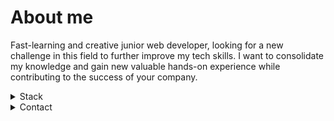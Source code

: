 # About me

Fast-learning and creative junior web developer, looking for a new challenge in this field to further improve my tech skills. I want to consolidate my knowledge and gain new valuable hands-on experience while contributing to the success of your company.

<details>
  
  <summary>Stack</summary>
  
  -   Languages <br>
    [![CSS3 Badge](https://img.shields.io/badge/-CSS3-1572B6?style=for-the-badge&labelColor=302d2d&logo=css3&logoColor=1572B6)](#)
    [![HTML5 Badge](https://img.shields.io/badge/-HTML5-E34F26?style=for-the-badge&labelColor=black&logo=html5&logoColor=E34F26)](#)
    [![JavaScript Badge](https://img.shields.io/badge/-JavaScript-F0DB4F?style=for-the-badge&labelColor=302d2d&logo=javascript&logoColor=F0DB4F)](#)
    [![Typescript Badge](https://img.shields.io/badge/-TypeScript-3178C6?style=for-the-badge&labelColor=302d2d&logo=typescript&logoColor=3178C6)](#)

-   Frameworks & Libraries <br>
    ![MongoDB](https://img.shields.io/badge/MongoDB-%234ea94b.svg?style=for-the-badge&logo=mongodb&logoColor=white)
    [![Express Badge](https://img.shields.io/badge/-Express.js-000000?style=for-the-badge&labelColor=f7efef&logo=express&logoColor=000000)](#)
    [![Node.js Badge](https://img.shields.io/badge/-Node.js-3C873A?style=for-the-badge&labelColor=302d2d&logo=node.js&logoColor=3C873A)](#)
    [![React.js Badge](https://img.shields.io/badge/-React.js-61DAFB?style=for-the-badge&labelColor=302d2d&logo=react&logoColor=61DAFB)](#)

-   Testing <br>
    [![Jest Badge](https://img.shields.io/badge/-Jest-C21325?style=for-the-badge&labelColor=000000&logo=jest&logoColor=C21325)](#)
    

-   Tools <br>
    [![Git Badge](https://img.shields.io/badge/-Git-F05032?style=for-the-badge&labelColor=f7efef&logo=git&logoColor=F05032)](#)
    [![Slack Badge](https://img.shields.io/badge/-Slack-4A154B?style=for-the-badge&labelColor=f7efef&logo=slack&logoColor=4A154B)](#)


</details>

<details>
  
<summary>Contact</summary>
<br>
<a href="https://www.linkedin.com/in/kanyshai-sharapova-7617501bb/">
  <img src="https://img.shields.io/badge/linkedin-%230077B5.svg?&style=for-the-badge&logo=linkedin&logoColor=white" />
</a>

</details>
